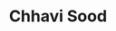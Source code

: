 ---
type: "member"
layout: "team"
title: "Chhavi Sood"
publish_name: "Chhavi Sood"
email: "?@?"
bg_image: "images/team/people_background.png"
photo: "/images/team/sood.png"
lab_position: "Grad Student"
lab_group: "Graduate Students"
status: "current"
draft: false
social:
type: "member"
---